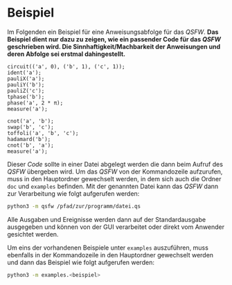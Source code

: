 # Beispiel

Im Folgenden ein Beispiel für eine Anweisungsabfolge für das *QSFW*. **Das Beispiel dient nur dazu zu zeigen,
wie ein passender Code für das *QSFW* geschrieben wird. Die Sinnhaftigkeit/Machbarkeit der Anweisungen und deren Abfolge sei
erstmal dahingestellt.**

```
circuit(('a', 0), ('b', 1), ('c', 1));
ident('a');
pauliX('a');
pauliY('b');
pauliZ('c');
tphase('b');
phase('a', 2 * π);
measure('a');

cnot('a', 'b');
swap('b', 'c');
toffoli('a', 'b', 'c');
hadamard('b');
cnot('b', 'a');
measure('a');
```

Dieser *Code* sollte in einer Datei abgelegt werden die dann beim Aufruf des *QSFW* übergeben wird. Um das *QSFW*
von der Kommandozeile aufzurufen, muss in den Hauptordner gewechselt werden, in dem sich auch die Ordner `doc` und
`examples` befinden.
Mit der genannten Datei kann das *QSFW* dann zur Verarbeitung wie folgt aufgerufen werden:
```bash
python3 -m qsfw /pfad/zur/programm/datei.qs
```

Alle Ausgaben und Ereignisse werden dann auf der Standardausgabe ausgegeben und können von der GUI verarbeitet oder direkt vom Anwender gesichtet werden.

Um eins der vorhandenen Beispiele unter `examples` auszuführen, muss ebenfalls in der Kommandozeile in den Hauptordner
gewechselt werden und dann das Beispiel wie folgt aufgerufen werden:
```bash
python3 -m examples.<beispiel>
```